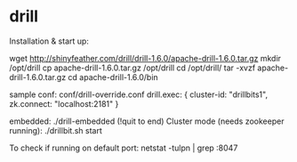 # drill

Installation & start up:

wget http://shinyfeather.com/drill/drill-1.6.0/apache-drill-1.6.0.tar.gz
mkdir /opt/drill
cp apache-drill-1.6.0.tar.gz /opt/drill
cd /opt/drill/
tar -xvzf apache-drill-1.6.0.tar.gz 
cd apache-drill-1.6.0/bin


sample conf: 
conf/drill-override.conf
drill.exec: {
  cluster-id: "drillbits1",
  zk.connect: "localhost:2181"
}

embedded:
  ./drill-embedded (!quit to end)
Cluster mode (needs zookeeper running):
  ./drillbit.sh start
  
To check if running on default port:
  netstat -tulpn | grep :8047
